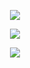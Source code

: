 
<p align="center" width="100%">
  <img style="max-width:51%" src="https://camo.githubusercontent.com/39fc5a4f2af17032788061560541472e0ccc1cf6/68747470733a2f2f656b6c61646174612e636f6d2f7a736159735859327a3038504b6d464b58536e51636c624c646e512e676966" />
</p>
<p align="center" width="100%">
  <img src="https://github-readme-stats.vercel.app/api?username=emmaleger58&count_private=true&show_icons=true&&bg_color=000000&title_color=80ffd4&text_color=d0e5d7&icon_color=99ffcc" />
</p>
<p align="center" width="100%">
  <img src="https://github-readme-stats.vercel.app/api/top-langs/?username=emmaleger58&layout=compact&bg_color=000000&title_color=80ffd4&text_color=d0e5d7&card_width=445" />
</p>
